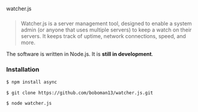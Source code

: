 watcher.js
#####

> Watcher.js is a server management tool, designed to enable a system admin (or anyone that uses multiple servers) to keep a watch on their servers. It keeps track of uptime, network connections, speed, and more.

The software is written in Node.js. It is **still in development**.

### Installation
```bash
$ npm install async

$ git clone https://github.com/boboman13/watcher.js.git

$ node watcher.js
```